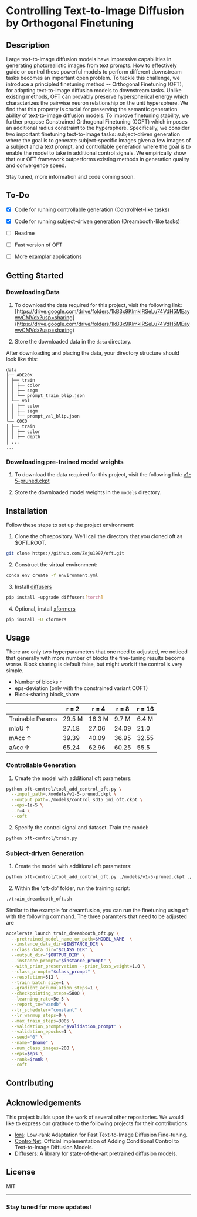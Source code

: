 # Controlling Text-to-Image Diffusion by Orthogonal Finetuning

## Description

Large text-to-image diffusion models have impressive capabilities in generating photorealistic images from text prompts. How to effectively guide or control these powerful models to perform different downstream tasks becomes an important open problem. To tackle this challenge, we introduce a principled finetuning method -- Orthogonal Finetuning (OFT), for adapting text-to-image diffusion models to downstream tasks. Unlike existing methods, OFT can provably preserve hyperspherical energy which characterizes the pairwise neuron relationship on the unit hypersphere. We find that this property is crucial for preserving the semantic generation ability of text-to-image diffusion models. To improve finetuning stability, we further propose Constrained Orthogonal Finetuning (COFT) which imposes an additional radius constraint to the hypersphere. Specifically, we consider two important finetuning text-to-image tasks: subject-driven generation where the goal is to generate subject-specific images given a few images of a subject and a text prompt, and controllable generation where the goal is to enable the model to take in additional control signals. We empirically show that our OFT framework outperforms existing methods in generation quality and convergence speed.

Stay tuned, more information and code coming soon.

## To-Do

- [x] Code for running controllable generation (ControlNet-like tasks)
- [x] Code for running subject-driven generation (Dreambooth-like tasks)
- [ ] Readme
- [ ] Fast version of OFT
- [ ] More examplar applications



## Getting Started

### Downloading Data

1. To download the data required for this project, visit the following link: [https://drive.google.com/drive/folders/1kB3x9KlmklRSeLu74VdH5MEaywvCMVdx?usp=sharing](https://drive.google.com/drive/folders/1kB3x9KlmklRSeLu74VdH5MEaywvCMVdx?usp=sharing)

2. Store the downloaded data in the `data` directory.

After downloading and placing the data, your directory structure should look like this:
```
data
├── ADE20K
│ ├── train
│ │ ├── color
│ │ ├── segm
│ │ └── prompt_train_blip.json
│ └── val
│ │ ├── color
│ │ ├── segm
│ │ └── prompt_val_blip.json
└── COCO
│ ├── train
│ │ ├── color
│ │ ├── depth
│ ...
...
```

### Downloading pre-trained model weights

1. To download the data required for this project, visit the following link: [v1-5-pruned.ckpt](https://huggingface.co/runwayml/stable-diffusion-v1-5/tree/main)

2. Store the downloaded model weights in the `models` directory.


## Installation

Follow these steps to set up the project environment:

1. Clone the oft repository. We'll call the directory that you cloned oft as $OFT_ROOT.
```bash
git clone https://github.com/Zeju1997/oft.git
```

2. Construct the virtual environment:
```bash
conda env create -f environment.yml
```

3. Install [diffusers](https://github.com/huggingface/diffusers)
```bash
pip install –upgrade diffusers[torch]
```

4. Optional, install [xformers](https://github.com/facebookresearch/xformers) 
```bash
pip install -U xformers
```

## Usage

There are only two hyperparameters that one need to adjusted, we noticed that generally with more number of blocks the fine-tuning results become worse. Block sharing is default false, but might work if the control is very simple.
- Number of blocks r
- eps-deviation (only with the constrained variant COFT)
- Block-sharing block_share

|                   | r = 2   | r = 4   | r = 8   | r = 16  |
|-------------------|---------|---------|---------|---------|
| Trainable Params  | 29.5 M  | 16.3 M  | 9.7 M   | 6.4 M   |
| mIoU ↑            | 27.18   | 27.06   | 24.09   | 21.0    |
| mAcc ↑            | 39.39   | 40.09   | 36.95   | 32.55   |
| aAcc ↑            | 65.24   | 62.96   | 60.25   | 55.5    |


### Controllable Generation

1. Create the model with additional oft parameters:
```bash
python oft-control/tool_add_control_oft.py \
  --input_path=./models/v1-5-pruned.ckpt \
  --output_path=./models/control_sd15_ini_oft.ckpt \
  --eps=1e-5 \
  --r=4 \
  --coft
```
2. Specify the control signal and dataset. Train the model:
```bash
python oft-control/train.py 
```
#### 

### Subject-driven Generation
1. Create the model with additional oft parameters:
```bash
python oft-control/tool_add_control_oft.py ./models/v1-5-pruned.ckpt ./models/control_sd15_ini_oft.ckpt
```
2. Within the 'oft-db' folder, run the training script:
```bash
./train_dreambooth_oft.sh
```
Similar to the example for dreamfusion, you can run the finetuning using oft with the following command. The three paramters that need to be adjusted are


```bash
accelerate launch train_dreambooth_oft.py \
  --pretrained_model_name_or_path=$MODEL_NAME  \
  --instance_data_dir=$INSTANCE_DIR \
  --class_data_dir="$CLASS_DIR" \
  --output_dir="$OUTPUT_DIR" \
  --instance_prompt="$instance_prompt" \
  --with_prior_preservation --prior_loss_weight=1.0 \
  --class_prompt="$class_prompt" \
  --resolution=512 \
  --train_batch_size=1 \
  --gradient_accumulation_steps=1 \
  --checkpointing_steps=5000 \
  --learning_rate=5e-5 \
  --report_to="wandb" \
  --lr_scheduler="constant" \
  --lr_warmup_steps=0 \
  --max_train_steps=3005 \
  --validation_prompt="$validation_prompt" \
  --validation_epochs=1 \
  --seed="0" \
  --name="$name" \
  --num_class_images=200 \
  --eps=$eps \
  --rank=$rank \
  --coft
```


## Contributing


## Acknowledgements

This project builds upon the work of several other repositories. We would like to express our gratitude to the following projects for their contributions:

- [lora](https://github.com/cloneofsimo/lora): Low-rank Adaptation for Fast Text-to-Image Diffusion Fine-tuning.
- [ControlNet](https://github.com/lllyasviel/ControlNet): Official implementation of Adding Conditional Control to Text-to-Image Diffusion Models.
- [Diffusers](https://github.com/huggingface/diffusers): A library for state-of-the-art pretrained diffusion models.


## License

MIT

---

### Stay tuned for more updates!
